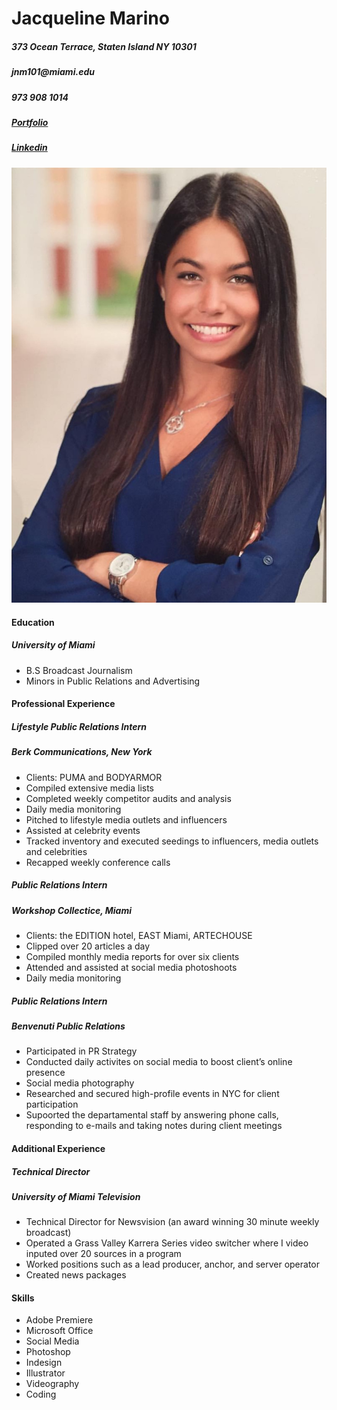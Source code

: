 <html>

<head>

</head>

<body>
<h1>Jacqueline Marino </h1>

<h5> 373 Ocean Terrace, Staten Island NY 10301 </h5>
<h5> jnm101@miami.edu </h5>
<h5> 973 908 1014 </h5>
<h5><a href="http:///https://www.jacqmarino.com">Portfolio</a></h5>
<h5><a href="http:///https://www.linkedin.com/in/jacqmarino/">Linkedin</a></h5>

<img src="Marino headshot.jpg" alt="Jacqueline">

<h4> Education </h4>
<h5> University of Miami </h5>
<ul>
<li>B.S Broadcast Journalism</li>
<li>Minors in Public Relations and Advertising</li>
</ul>

<h4> Professional Experience </h4>

<h5>Lifestyle Public Relations Intern</h5>
<h5>Berk Communications, New York</h5>
<ul>
<li>Clients: PUMA and BODYARMOR</li>
<li>Compiled extensive media lists</li>
<li>Completed weekly competitor audits and analysis</li>
<li>Daily media monitoring</li>
<li>Pitched to lifestyle media outlets and influencers</li> 
<li>Assisted at celebrity events</li>
<li>Tracked inventory and executed seedings to influencers, media outlets and celebrities</li>  
<li>Recapped weekly conference calls</li> 
</ul>

<h5>Public Relations Intern</h5>
<h5>Workshop Collectice, Miami</h5>
<ul>
<li>Clients: the EDITION hotel, EAST Miami,  ARTECHOUSE</li>
<li>Clipped over 20 articles a day</li>
<li>Compiled monthly media reports for over six clients</li> 
<li>Attended and assisted at social media photoshoots</li>
<li>Daily media monitoring</li>
</ul>

<h5>Public Relations Intern</h5>
<h5>Benvenuti Public Relations</h5>
<ul>
<li>Participated in PR Strategy</li>
<li>Conducted daily activites on social media to boost client’s online presence</li>
<li>Social media photography</li>
<li>Researched and secured high-profile events in NYC for client participation</li>
<li>Supoorted the departamental staff by answering phone calls, responding to e-mails and taking notes during client meetings</li>
</ul>

<h4> Additional Experience </h4>

<h5>Technical Director</h5>
<h5>University of Miami Television</h5>
<ul>
<li>Technical Director for Newsvision (an award winning 30 minute weekly broadcast)</li>
<li>Operated a Grass Valley Karrera Series video switcher where I video inputed over 20 sources in a program</li>
<li>Worked positions such as a lead producer, anchor, and server operator</li>
<li>Created news packages</li> 
</ul>

<h4>Skills</h4>
<ul>
<li>Adobe Premiere</li>
<li>Microsoft Office</li>
<li>Social Media</li>
<li>Photoshop</li>
<li>Indesign</li>
<li>Illustrator</li>
<li>Videography</li>
<li>Coding</li>
</ul>


</body>

</html>


